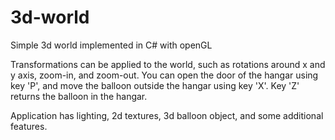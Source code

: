 # 3d-world
Simple 3d world implemented in C# with openGL

Transformations can be applied to the world, such as rotations around x and y axis, zoom-in, and zoom-out.
You can open the door of the hangar using key 'P', and move the balloon outside the hangar using key 'X'. Key 'Z' returns the balloon
in the hangar.

Application has lighting, 2d textures, 3d balloon object, and some additional features.
